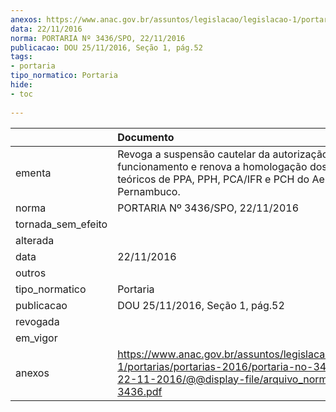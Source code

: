 ```yaml
---
anexos: https://www.anac.gov.br/assuntos/legislacao/legislacao-1/portarias/portarias-2016/portaria-no-3436-spo-22-11-2016/@@display-file/arquivo_norma/PA2016-3436.pdf
data: 22/11/2016
norma: PORTARIA Nº 3436/SPO, 22/11/2016
publicacao: DOU 25/11/2016, Seção 1, pág.52
tags:
- portaria
tipo_normatico: Portaria
hide: 
- toc 
 
---
```


|                    | Documento                                                                                                                                                      |
|:-------------------|:---------------------------------------------------------------------------------------------------------------------------------------------------------------|
| ementa             | Revoga a suspensão cautelar da autorização de funcionamento e renova a homologação dos cursos teóricos de PPA, PPH, PCA/IFR e PCH do Aeroclube de Pernambuco.  |
| norma              | PORTARIA Nº 3436/SPO, 22/11/2016                                                                                                                               |
| tornada_sem_efeito |                                                                                                                                                                |
| alterada           |                                                                                                                                                                |
| data               | 22/11/2016                                                                                                                                                     |
| outros             |                                                                                                                                                                |
| tipo_normatico     | Portaria                                                                                                                                                       |
| publicacao         | DOU 25/11/2016, Seção 1, pág.52                                                                                                                                |
| revogada           |                                                                                                                                                                |
| em_vigor           |                                                                                                                                                                |
| anexos             | https://www.anac.gov.br/assuntos/legislacao/legislacao-1/portarias/portarias-2016/portaria-no-3436-spo-22-11-2016/@@display-file/arquivo_norma/PA2016-3436.pdf |